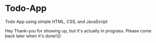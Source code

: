 # Todo-App
Todo App using simple HTML, CSS, and JavaScript

Hey Thank-you for showing up, but it's actually in prograss. Please come back later when it's  done!😉
